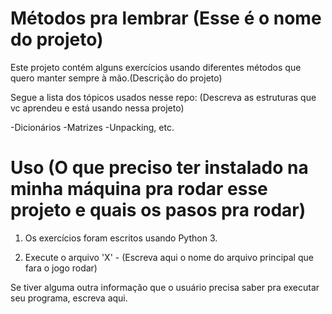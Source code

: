 # Métodos pra lembrar (Esse é o nome do projeto)

Este projeto contém alguns exercícios usando diferentes métodos que quero manter sempre à mão.(Descrição do projeto)

Segue a lista dos tópicos usados nesse repo: (Descreva as estruturas que vc aprendeu e está usando nessa projeto)

-Dicionários
-Matrizes
-Unpacking, etc.

# Uso (O que preciso ter instalado na minha máquina pra rodar esse projeto e quais os pasos pra rodar)

1. Os exercícios foram escritos usando Python 3.

2. Execute o arquivo 'X' - (Escreva aqui o nome do arquivo principal que fara o jogo rodar)

Se tiver alguma outra informação que o usuário precisa saber pra executar seu programa, escreva aqui.

